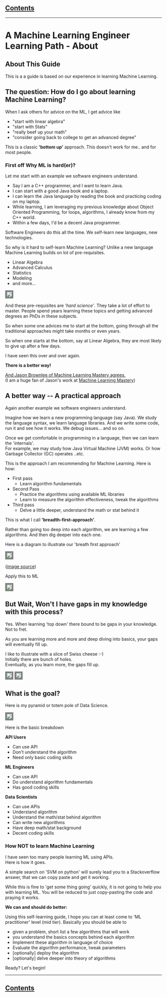 <link rel='stylesheet' href='assets/css/main.css'/>

## [Contents](summary.md)
---

# A Machine Learning Engineer Learning Path - About

## About This Guide
This is a a guide is based on our experience in learning Machine Learning.


## The question: How do I go about learning Machine Learning?
When I ask others for advice on the ML, I get advice like
- "start with linear algebra"
- "start with Stats"
- "really beef up your math"
- "consider going back to college to get an advanced degree"    

This is a classic **'bottom up'** approach.
This doesn't work for me.. and for most people.

### First off Why ML is hard(er)?
Let me start with an example we software engineers understand.

- Say I am a C++ programmer, and I want to learn Java.
- I can start with a good Java book and a laptop.
- I can learn the Java language by reading the book and practicing coding on my laptop.
- While learning, I am leveraging  my previous knowledge about Object Oriented Programming, for loops, algorithms, I already know from my C++ world.
- Within a few days, I'd be a decent Java programmer.

Software Engineers do this all the time.  We self-learn new languages, new technologies.

So why is it hard to self-learn Machine Learning?
Unlike a new language  Machine Learning builds on lot of pre-requisites.
- Linear Algebra
- Advanced Calculus
- Statistics
- Modeling
- and more...


<img src="assets/images/ml-learning-bottom-up.png" style="border: 5px solid grey ; max-width:100%;" />


And these pre-requisites are *'hard science'*.  They take a lot of effort to master.  People spend years learning these topics and getting advanced degrees an PhDs in these subjects.

So when some one advices me to start at the bottom, going through all the traditional approaches might take months or even years.

So when one starts at the bottom, say at Linear Algebra, they are most likely to give up after a few days.

I have seen this over and over again.

**There is a better way!**

[And Jason Brownlee of Machine Learning Mastery agrees.](https://machinelearningmastery.com/machine-learning-for-programmers/)  
(I am a huge fan of Jason's work at [Machine Learning Mastery](https://machinelearningmastery.com/))

## A better way -- A practical approach
Again another example we software engineers understand.

Imagine how we learn a new programming language (say Java).
We study the language syntax,  we learn language libraries.
And we write some code, run it and see how it works.
We debug issues... and so on.

Once we get comfortable in programming in a language,  then we can learn the 'internals'.  
For example, we may study how Java Virtual Machine (JVM) works.  Or how Garbage Collector (GC) operates ..etc.

This is the approach I am recommending for Machine Learning.
Here is how:

* First pass
    * Learn algorithm fundamentals
* Second Pass
    * Practice the algorithms using available ML libraries
    * Learn to measure the algorithm effectiveness, tweak the algorithms
* Third pass
    * Delve a little deeper, understand the math or stat behind it

This is what I call **'breadth-first-approach'**.  

Rather than going too deep into each algorithm, we are learning a few algorithms.  And then dig deeper into each one.

Here is a diagram to illustrate our 'breath first approach'

<img src="assets/images/breadth-first.jpg" style="border: 5px solid grey ; max-width:100%;" />


([image source](https://medium.com/basecs/breaking-down-breadth-first-search-cebe696709d9))


Apply this to ML

<img src="assets/images/learning-ML-breadth-first.png" style="border: 5px solid grey ; max-width:100%;" />


## But Wait, Won't I have gaps in my knowledge with this process?
Yes.  When learning 'top down'  there bound to be gaps in your knowledge.  Not to fret.  

As you are learning more and more and deep diving into basics, your gaps will eventually fill up.

I like to illustrate with a slice of Swiss cheese :-)  
Initially there are bunch of holes.  
Eventually, as you learn more, the gaps fill up.  

<img src="assets/images/cheese-1.png" style="border: 5px solid grey ; max-width:100%;" />   


<img src="assets/images/cheese-2.png" style="border: 5px solid grey ; max-width:100%;" />



## What is the goal?

Here is my pyramid or totem pole of Data Science.

<img src="assets/images/data-science-pyramid.png" style="border: 5px solid grey ; max-width:100%;" />

Here is the basic breakdown

**API Users**
- Can use API
- Don't understand the algorithm
- Need only basic coding skills

**ML Engineers**
- Can use API
- Do understand algorithm fundamentals
- Has good coding skills

**Data Scientists**
- Can use APIs
- Understand algorithm
- Understand the math/stat behind algorithm
- Can write new algorithms
- Have deep math/stat background
- Decent coding skills


### How NOT to learn Machine Learning
I have seen too many people learning ML using APIs.  
Here is how it goes.

A simple search on 'SVM on python'  will surely lead you to a Stackoverflow answer, that we can copy paste and get it working.  

While this is fine to 'get some thing going' quickly,  it is not going to help you with learning ML.  You will be reduced to just copy-pasting the code and praying it works.

**We can and should do better:**

Using this self-learning guide, I hope you can at least come to 'ML practitioner' level (mid tier).
Basically you should be able to
- given a problem, short list a few algorithms that will work
- you understand the basics concepts behind each algorithm
- Implement these algorithm in language of choice
- Evaluate the algorithm performance, tweak parameters
- [optionally] deploy the algorithm
- [optionally] delve deeper into theory of algorithms

Ready?
Let's begin!

---
## [Contents](summary.md)
